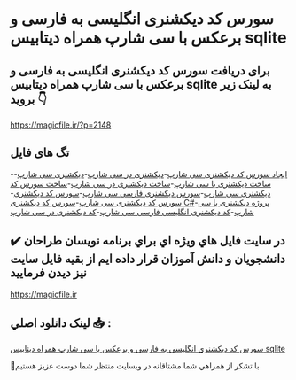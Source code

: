 # سورس کد دیکشنری انگلیسی به فارسی و برعکس با سی شارپ همراه دیتابیس sqlite

## برای دریافت سورس کد دیکشنری انگلیسی به فارسی و برعکس با سی شارپ همراه دیتابیس sqlite به لینک زیر بروید 👇

https://magicfile.ir/?p=2148

## تگ های فایل

-[ایجاد سورس کد دیکشنری سی شارپ](https://magicfile.ir/product/%d8%b3%d9%88%d8%b1%d8%b3-%da%a9%d8%af-%d8%af%db%8c%da%a9%d8%b4%d9%86%d8%b1%db%8c-%d8%a7%d9%86%da%af%d9%84%db%8c%d8%b3%db%8c-%d8%a8%d9%87-%d9%81%d8%a7%d8%b1%d8%b3%db%8c-%d8%a8%d8%a7-%d8%b3%db%8c-%d8%b4%d8%a7%d8%b1%d9%be/)-[دیکشنری در سی شارپ](https://magicfile.ir/product/%d8%b3%d9%88%d8%b1%d8%b3-%da%a9%d8%af-%d8%af%db%8c%da%a9%d8%b4%d9%86%d8%b1%db%8c-%d8%a7%d9%86%da%af%d9%84%db%8c%d8%b3%db%8c-%d8%a8%d9%87-%d9%81%d8%a7%d8%b1%d8%b3%db%8c-%d8%a8%d8%a7-%d8%b3%db%8c-%d8%b4%d8%a7%d8%b1%d9%be/)-[دیکشنری سی شارپ](https://magicfile.ir/product/%d8%b3%d9%88%d8%b1%d8%b3-%da%a9%d8%af-%d8%af%db%8c%da%a9%d8%b4%d9%86%d8%b1%db%8c-%d8%a7%d9%86%da%af%d9%84%db%8c%d8%b3%db%8c-%d8%a8%d9%87-%d9%81%d8%a7%d8%b1%d8%b3%db%8c-%d8%a8%d8%a7-%d8%b3%db%8c-%d8%b4%d8%a7%d8%b1%d9%be/)-[ساخت دیکشنری با سی شارپ](https://magicfile.ir/product/%d8%b3%d9%88%d8%b1%d8%b3-%da%a9%d8%af-%d8%af%db%8c%da%a9%d8%b4%d9%86%d8%b1%db%8c-%d8%a7%d9%86%da%af%d9%84%db%8c%d8%b3%db%8c-%d8%a8%d9%87-%d9%81%d8%a7%d8%b1%d8%b3%db%8c-%d8%a8%d8%a7-%d8%b3%db%8c-%d8%b4%d8%a7%d8%b1%d9%be/)-[ساخت دیکشنری در سی شارپ](https://magicfile.ir/product/%d8%b3%d9%88%d8%b1%d8%b3-%da%a9%d8%af-%d8%af%db%8c%da%a9%d8%b4%d9%86%d8%b1%db%8c-%d8%a7%d9%86%da%af%d9%84%db%8c%d8%b3%db%8c-%d8%a8%d9%87-%d9%81%d8%a7%d8%b1%d8%b3%db%8c-%d8%a8%d8%a7-%d8%b3%db%8c-%d8%b4%d8%a7%d8%b1%d9%be/)-[ساخت سورس کد دیکشنری سی شارپ](https://magicfile.ir/product/%d8%b3%d9%88%d8%b1%d8%b3-%da%a9%d8%af-%d8%af%db%8c%da%a9%d8%b4%d9%86%d8%b1%db%8c-%d8%a7%d9%86%da%af%d9%84%db%8c%d8%b3%db%8c-%d8%a8%d9%87-%d9%81%d8%a7%d8%b1%d8%b3%db%8c-%d8%a8%d8%a7-%d8%b3%db%8c-%d8%b4%d8%a7%d8%b1%d9%be/)-[سورس دیکشنری فارسی سی شارپ](https://magicfile.ir/product/%d8%b3%d9%88%d8%b1%d8%b3-%da%a9%d8%af-%d8%af%db%8c%da%a9%d8%b4%d9%86%d8%b1%db%8c-%d8%a7%d9%86%da%af%d9%84%db%8c%d8%b3%db%8c-%d8%a8%d9%87-%d9%81%d8%a7%d8%b1%d8%b3%db%8c-%d8%a8%d8%a7-%d8%b3%db%8c-%d8%b4%d8%a7%d8%b1%d9%be/)-[سورس کد دیکشنری](https://magicfile.ir/product/%d8%b3%d9%88%d8%b1%d8%b3-%da%a9%d8%af-%d8%af%db%8c%da%a9%d8%b4%d9%86%d8%b1%db%8c-%d8%a7%d9%86%da%af%d9%84%db%8c%d8%b3%db%8c-%d8%a8%d9%87-%d9%81%d8%a7%d8%b1%d8%b3%db%8c-%d8%a8%d8%a7-%d8%b3%db%8c-%d8%b4%d8%a7%d8%b1%d9%be/)-[سورس کد دیکشنری سی شارپ](https://magicfile.ir/product/%d8%b3%d9%88%d8%b1%d8%b3-%da%a9%d8%af-%d8%af%db%8c%da%a9%d8%b4%d9%86%d8%b1%db%8c-%d8%a7%d9%86%da%af%d9%84%db%8c%d8%b3%db%8c-%d8%a8%d9%87-%d9%81%d8%a7%d8%b1%d8%b3%db%8c-%d8%a8%d8%a7-%d8%b3%db%8c-%d8%b4%d8%a7%d8%b1%d9%be/)-[سورس کد دیکشنری C#](https://magicfile.ir/product/%d8%b3%d9%88%d8%b1%d8%b3-%da%a9%d8%af-%d8%af%db%8c%da%a9%d8%b4%d9%86%d8%b1%db%8c-%d8%a7%d9%86%da%af%d9%84%db%8c%d8%b3%db%8c-%d8%a8%d9%87-%d9%81%d8%a7%d8%b1%d8%b3%db%8c-%d8%a8%d8%a7-%d8%b3%db%8c-%d8%b4%d8%a7%d8%b1%d9%be/)-[پروژه دیکشنری با سی شارپ](https://magicfile.ir/product/%d8%b3%d9%88%d8%b1%d8%b3-%da%a9%d8%af-%d8%af%db%8c%da%a9%d8%b4%d9%86%d8%b1%db%8c-%d8%a7%d9%86%da%af%d9%84%db%8c%d8%b3%db%8c-%d8%a8%d9%87-%d9%81%d8%a7%d8%b1%d8%b3%db%8c-%d8%a8%d8%a7-%d8%b3%db%8c-%d8%b4%d8%a7%d8%b1%d9%be/)-[کد دیکشنری انگلیسی فارسی سی شارپ](https://magicfile.ir/product/%d8%b3%d9%88%d8%b1%d8%b3-%da%a9%d8%af-%d8%af%db%8c%da%a9%d8%b4%d9%86%d8%b1%db%8c-%d8%a7%d9%86%da%af%d9%84%db%8c%d8%b3%db%8c-%d8%a8%d9%87-%d9%81%d8%a7%d8%b1%d8%b3%db%8c-%d8%a8%d8%a7-%d8%b3%db%8c-%d8%b4%d8%a7%d8%b1%d9%be/)-[کد دیکشنری در سی شارپ](https://magicfile.ir/product/%d8%b3%d9%88%d8%b1%d8%b3-%da%a9%d8%af-%d8%af%db%8c%da%a9%d8%b4%d9%86%d8%b1%db%8c-%d8%a7%d9%86%da%af%d9%84%db%8c%d8%b3%db%8c-%d8%a8%d9%87-%d9%81%d8%a7%d8%b1%d8%b3%db%8c-%d8%a8%d8%a7-%d8%b3%db%8c-%d8%b4%d8%a7%d8%b1%d9%be/)

## ✔️ در سايت فايل هاي ويژه اي براي برنامه نويسان طراحان دانشجويان و دانش آموزان قرار داده ايم از بقيه فايل سايت نيز ديدن فرماييد

https://magicfile.ir


## لينک دانلود اصلي 📥 :

[سورس کد دیکشنری انگلیسی به فارسی و برعکس با سی شارپ همراه دیتابیس sqlite](https://magicfile.ir/product/%d8%b3%d9%88%d8%b1%d8%b3-%da%a9%d8%af-%d8%af%db%8c%da%a9%d8%b4%d9%86%d8%b1%db%8c-%d8%a7%d9%86%da%af%d9%84%db%8c%d8%b3%db%8c-%d8%a8%d9%87-%d9%81%d8%a7%d8%b1%d8%b3%db%8c-%d8%a8%d8%a7-%d8%b3%db%8c-%d8%b4%d8%a7%d8%b1%d9%be/) 


🙏با تشکر از همراهي شما مشتاقانه در وبسایت منتظر شما دوست عزیز هستیم

